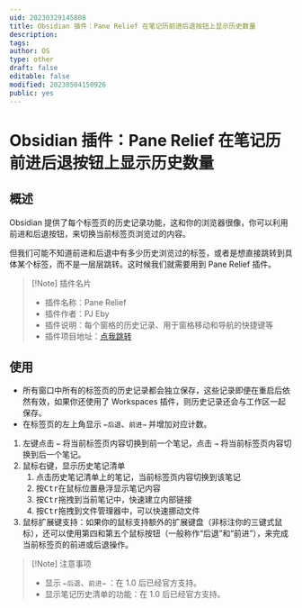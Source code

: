 ```yaml
---
uid: 20230329145808
title: Obsidian 插件：Pane Relief 在笔记历前进后退按钮上显示历史数量
description: 
tags: 
author: OS
type: other
draft: false
editable: false
modified: 20230504150926
public: yes
---
```


# Obsidian 插件：Pane Relief 在笔记历前进后退按钮上显示历史数量

## 概述

Obsidian 提供了每个标签页的历史记录功能，这和你的浏览器很像，你可以利用前进和后退按钮，来切换当前标签页浏览过的内容。

但我们可能不知道前进和后退中有多少历史浏览过的标签，或者是想直接跳转到具体某个标签，而不是一层层跳转。这时候我们就需要用到 Pane Relief 插件。

> [!Note] 插件名片
> - 插件名称：Pane Relief
> - 插件作者：PJ Eby
> - 插件说明：每个窗格的历史记录、用于窗格移动和导航的快捷键等
> - 插件项目地址：[点我跳转](https://github.com/pjeby/pane-relief)

## 使用

- 所有窗口中所有的标签页的历史记录都会独立保存，这些记录即便在重启后依然有效，如果你还使用了 Workspaces 插件，则历史记录还会与工作区一起保存。
- 在标签页的左上角显示 `←后退`、`前进→` 并增加对应计数。

1. 左键点击 `←` 将当前标签页内容切换到前一个笔记，点击 `→` 将当前标签页内容切换到后一个笔记。
2. 鼠标右键，显示历史笔记清单
    1. 点击历史笔记清单上的笔记，当前标签页内容切换到该笔记
    2. 按<kbd>Ctr</kbd>在鼠标位置悬浮显示笔记内容
    3. 按<kbd>Ctr</kbd>拖拽到当前笔记中，快速建立内部链接
    4. 按<kbd>Ctr</kbd>拖拽到文件管理器中，可以快速挪动文件
3. 鼠标扩展键支持：如果你的鼠标支持额外的扩展键盘（非标注你的三键式鼠标），还可以使用第四和第五个鼠标按钮（一般称作“后退”和“前进”），来完成当前标签页的前进或后退操作。

> [!Note] 注意事项
> - 显示 `←后退`、`前进→` ：在 1.0 后已经官方支持。
> - 显示笔记历史清单的功能：在 1.0 后已经官方支持。